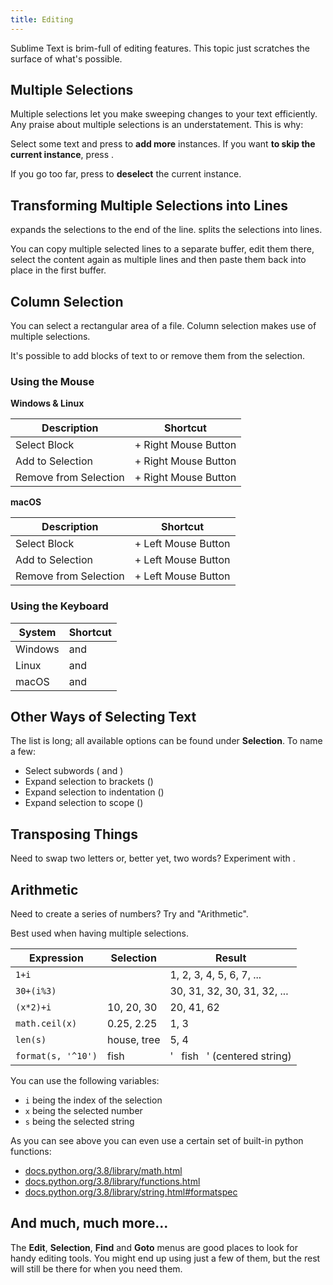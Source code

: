 ```yaml
---
title: Editing
---
```


Sublime Text is brim-full of editing features. This topic just
scratches the surface of what's possible.

## Multiple Selections

Multiple selections let you make sweeping changes to your text efficiently.
Any praise about multiple selections is an understatement. This is why:

Select some text and press <Key k="ctrl+D" /> to **add more** instances. If
you want **to skip the current instance**, press <Key k="ctrl+k, ctrl+d" />.

If you go too far, press <Key k="ctrl+U" /> to **deselect** the current instance.


## Transforming Multiple Selections into Lines

<Key k="ctrl+l" /> expands the selections to the end of the line.
<Key k="ctrl+shift+l" /> splits the selections into lines.

You can copy multiple selected lines to a separate buffer, edit them there,
select the content again as multiple lines and then paste them back into
place in the first buffer.


## Column Selection

You can select a rectangular area of a file. Column selection makes use of
multiple selections.

It's possible to add blocks of text to or remove them from the selection.

### Using the Mouse

**Windows & Linux**

| Description           | Shortcut                                    |
| --------------------- | ------------------------------------------- |
| Select Block          | <Key k="shift" /> + Right Mouse Button      |
| Add to Selection      | <Key k="ctrl+shift" /> + Right Mouse Button |
| Remove from Selection | <Key k="alt+shift" /> + Right Mouse Button  |

**macOS**

| Description           | Shortcut                                             |
| --------------------- | ---------------------------------------------------- |
| Select Block          | <Key k="option" /> + Left Mouse Button               |
| Add to Selection      | <Key k="option+command" /> + Left Mouse Button       |
| Remove from Selection | <Key k="option+shift+command" /> + Left Mouse Button |


### Using the Keyboard


| System  | Shortcut                                                  |
| ------- | --------------------------------------------------------- |
| Windows | <Key k="ctrl+alt+up" /> and <Key k="ctrl+alt+down" />     |
| Linux   | <Key k="alt+shift+up" /> and <Key k="alt+shift+down" />   |
| macOS   | <Key k="ctrl+shift+up" /> and <Key k="ctrl+shift+down" /> |


## Other Ways of Selecting Text

The list is long; all available options can be found under **Selection**. To
name a few:

* Select subwords (<Key k="alt+shift+left" /> and <Key k="alt+shift+right" />)
* Expand selection to brackets (<Key k="ctrl+shift+m" />)
* Expand selection to indentation (<Key k="ctrl+shift+j" />)
* Expand selection to scope (<Key k="ctrl+shift+space" />)


## Transposing Things

Need to swap two letters or, better yet, two words? Experiment with
<Key k="ctrl+t" />.

## Arithmetic

Need to create a series of numbers? Try <Key k="ctrl+shift+p" /> and "Arithmetic".

Best used when having multiple selections.

| Expression         | Selection   | Result                         |
| ------------------ | ----------- | ------------------------------ |
| `1+i`              |             | 1, 2, 3, 4, 5, 6, 7, ...       |
| `30+(i%3)`         |             | 30, 31, 32, 30, 31, 32, ...    |
| `(x*2)+i`          | 10, 20, 30  | 20, 41, 62                     |
| `math.ceil(x)`     | 0.25, 2.25  | 1, 3                           |
| `len(s)`           | house, tree | 5, 4                           |
| `format(s, '^10')` | fish        | '&nbsp;&nbsp;&nbsp;fish&nbsp;&nbsp;&nbsp;' (centered string) |

You can use the following variables:

* `i` being the index of the selection
* `x` being the selected number
* `s` being the selected string

As you can see above you can even use a certain set of built-in python functions:

* [docs.python.org/3.8/library/math.html](https://docs.python.org/3.8/library/math.html)
* [docs.python.org/3.8/library/functions.html](https://docs.python.org/3.8/library/functions.html)
* [docs.python.org/3.8/library/string.html#formatspec](https://docs.python.org/3.8/library/string.html#formatspec)

## And much, much more...

The **Edit**, **Selection**, **Find** and **Goto** menus are good places to
look for handy editing tools. You might end up using just a few of them,
but the rest will still be there for when you need them.
